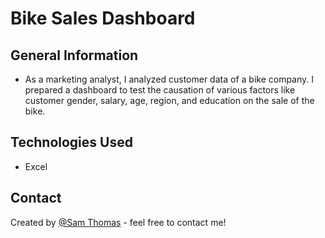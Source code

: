# Bike Sales Dashboard

## General Information
- As a marketing analyst, I analyzed customer data of a bike company. I prepared a dashboard to test the causation of various factors like customer gender, salary, age, region, and education on the sale of the bike. 


## Technologies Used
- Excel


## Contact
Created by [@Sam Thomas](http://www.linkedin.com/in/sam~thomas) - feel free to contact me!

